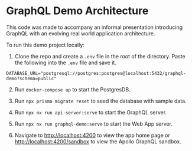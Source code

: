 # GraphQL Demo Architecture

This code was made to accompany an informal presentation introducing GraphQL with an evolving real world application architecture.

To run this demo project locally:

1. Clone the repo and create a `.env` file in the root of the directory. Paste the following into the `.env` file and save it.

```
DATABASE_URL="postgresql://postgres:postgres@localhost:5432/graphql-demo?schema=public"
```

2. Run `docker-compose up` to start the PostgresDB.

3. Run `npx prisma migrate reset` to seed the database with sample data.

4. Run `npx nx run api-server:serve` to start the GraphQL server.

5. Run `npx nx run graphql-demo:serve` to start the Web App server.

6. Navigate to [http://localhost:4200](http://localhost:4200) to view the app home page or [http://localhost:4200/sandbox](http://localhost:4200) to view the Apollo GraphQL sandbox.
